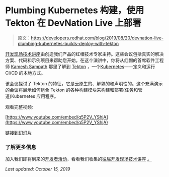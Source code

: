 # Plumbing Kubernetes 构建，使用 Tekton 在 DevNation Live 上部署

> 原文：<https://developers.redhat.com/blog/2019/08/20/devnation-live-plumbing-kubernetes-builds-deploy-with-tekton>

[开发现场技术讲座](https://developers.redhat.com/devnation/?page=0)由创造我们产品的红帽技术专家主持。这些会议包括真实的解决方案、代码和示例项目来帮助您开始。在这个演讲中，你将从红帽的首席软件工程师 [Kamesh Sampath](https://developers.redhat.com/blog/author/kameshsampath/) 那里了解到 [Tekton](https://tekton.dev/) ，一个[Kubernetes](https://developers.redhat.com/topics/kubernetes/)——定义和运行 CI/CD 的本地方式。

该会议探讨了 Tekton 的特征，它是云原生的、解耦的和声明性的。这个充满演示的会议将展示如何组合 Tekton 的各种构建模块来构建和部署(任务和管道)Kubernetes 应用程序。

观看完整视频:

[https://www.youtube.com/embed/q5P2V_YShjA](https://www.youtube.com/embed/q5P2V_YShjA)

[链接到幻灯片](https://slidr.io/kameshsampath/plumbing-kubernetes-builds-deploy-with-tekton#1)

### 了解更多信息

加入我们即将到来的[开发者活动](https://developers.redhat.com/events/)，看看我们收集的[往届开发现场技术讲座](https://developers.redhat.com/devnation/?page=0) [。](https://developers.redhat.com/events/)

*Last updated: October 15, 2019*